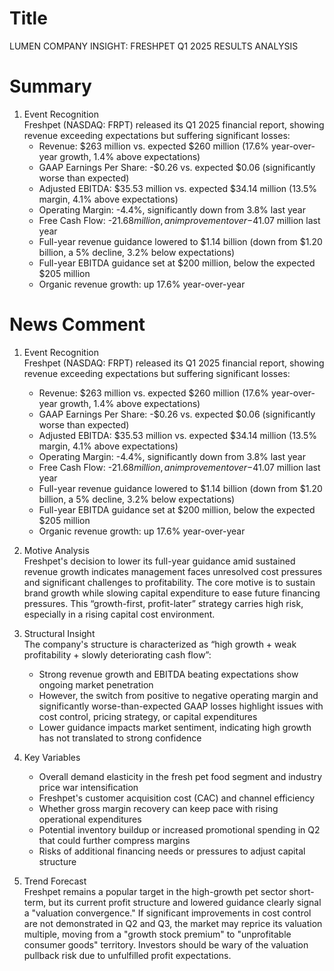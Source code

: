 # Title
LUMEN COMPANY INSIGHT: FRESHPET Q1 2025 RESULTS ANALYSIS

# Summary
1. Event Recognition  
Freshpet (NASDAQ: FRPT) released its Q1 2025 financial report, showing revenue exceeding expectations but suffering significant losses:  
   - Revenue: $263 million vs. expected $260 million (17.6% year-over-year growth, 1.4% above expectations)  
   - GAAP Earnings Per Share: -$0.26 vs. expected $0.06 (significantly worse than expected)  
   - Adjusted EBITDA: $35.53 million vs. expected $34.14 million (13.5% margin, 4.1% above expectations)  
   - Operating Margin: -4.4%, significantly down from 3.8% last year  
   - Free Cash Flow: -$21.68 million, an improvement over -$41.07 million last year  
   - Full-year revenue guidance lowered to $1.14 billion (down from $1.20 billion, a 5% decline, 3.2% below expectations)  
   - Full-year EBITDA guidance set at $200 million, below the expected $205 million  
   - Organic revenue growth: up 17.6% year-over-year  

# News Comment
1. Event Recognition  
Freshpet (NASDAQ: FRPT) released its Q1 2025 financial report, showing revenue exceeding expectations but suffering significant losses:  
   - Revenue: $263 million vs. expected $260 million (17.6% year-over-year growth, 1.4% above expectations)  
   - GAAP Earnings Per Share: -$0.26 vs. expected $0.06 (significantly worse than expected)  
   - Adjusted EBITDA: $35.53 million vs. expected $34.14 million (13.5% margin, 4.1% above expectations)  
   - Operating Margin: -4.4%, significantly down from 3.8% last year  
   - Free Cash Flow: -$21.68 million, an improvement over -$41.07 million last year  
   - Full-year revenue guidance lowered to $1.14 billion (down from $1.20 billion, a 5% decline, 3.2% below expectations)  
   - Full-year EBITDA guidance set at $200 million, below the expected $205 million  
   - Organic revenue growth: up 17.6% year-over-year  

2. Motive Analysis  
Freshpet's decision to lower its full-year guidance amid sustained revenue growth indicates management faces unresolved cost pressures and significant challenges to profitability. The core motive is to sustain brand growth while slowing capital expenditure to ease future financing pressures. This “growth-first, profit-later” strategy carries high risk, especially in a rising capital cost environment.  

3. Structural Insight  
The company's structure is characterized as “high growth + weak profitability + slowly deteriorating cash flow”:  
   - Strong revenue growth and EBITDA beating expectations show ongoing market penetration  
   - However, the switch from positive to negative operating margin and significantly worse-than-expected GAAP losses highlight issues with cost control, pricing strategy, or capital expenditures  
   - Lower guidance impacts market sentiment, indicating high growth has not translated to strong confidence  

4. Key Variables  
   - Overall demand elasticity in the fresh pet food segment and industry price war intensification  
   - Freshpet's customer acquisition cost (CAC) and channel efficiency  
   - Whether gross margin recovery can keep pace with rising operational expenditures  
   - Potential inventory buildup or increased promotional spending in Q2 that could further compress margins  
   - Risks of additional financing needs or pressures to adjust capital structure  

5. Trend Forecast  
Freshpet remains a popular target in the high-growth pet sector short-term, but its current profit structure and lowered guidance clearly signal a "valuation convergence." If significant improvements in cost control are not demonstrated in Q2 and Q3, the market may reprice its valuation multiple, moving from a "growth stock premium" to "unprofitable consumer goods" territory. Investors should be wary of the valuation pullback risk due to unfulfilled profit expectations.
